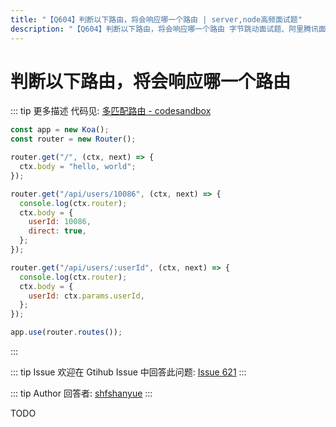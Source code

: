 ```yaml
---
title: "【Q604】判断以下路由，将会响应哪一个路由 | server,node高频面试题"
description: "【Q604】判断以下路由，将会响应哪一个路由 字节跳动面试题、阿里腾讯面试题、美团小米面试题。"
---
```


# 判断以下路由，将会响应哪一个路由

::: tip 更多描述
代码见: [多匹配路由 - codesandbox](https://codesandbox.io/s/node-server-duopipeiluyou-lr2l4)

```js
const app = new Koa();
const router = new Router();

router.get("/", (ctx, next) => {
  ctx.body = "hello, world";
});

router.get("/api/users/10086", (ctx, next) => {
  console.log(ctx.router);
  ctx.body = {
    userId: 10086,
    direct: true,
  };
});

router.get("/api/users/:userId", (ctx, next) => {
  console.log(ctx.router);
  ctx.body = {
    userId: ctx.params.userId,
  };
});

app.use(router.routes());
```

:::

::: tip Issue
欢迎在 Gtihub Issue 中回答此问题: [Issue 621](https://github.com/shfshanyue/Daily-Question/issues/621)
:::

::: tip Author
回答者: [shfshanyue](https://github.com/shfshanyue)
:::

TODO

